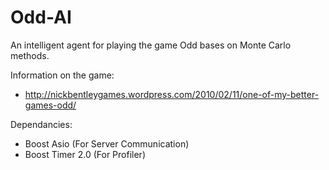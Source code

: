 Odd-AI
======

An intelligent agent for playing the game Odd bases on Monte Carlo methods. 

Information on the game:
 * http://nickbentleygames.wordpress.com/2010/02/11/one-of-my-better-games-odd/

Dependancies:
  * Boost Asio (For Server Communication)
  * Boost Timer 2.0 (For Profiler)
